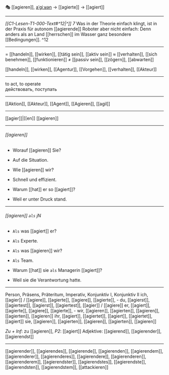 🎭 [[agieren]], [aˈɡiːʁən](https://youglish.com/pronounce/agieren/german) → [[agierte]] → [[agiert]]

---
*[[C1-Lesen-T1-000-Text#^12|^]]* _7_ Was in der Theorie einfach klingt, ist in der Praxis für autonom [[agierende]] Roboter aber nicht einfach: Denn anders als an Land [[herrschen]] im Wasser ganz besondere [[Bedingungen]]. ^12


---
= [[handeln]], [[wirken]], [[tätig sein]], [[aktiv sein]]
≈ [[verhalten]], [[sich benehmen]], [[funktionieren]]
≠ [[passiv sein]], [[zögern]], [[abwarten]]

[[handeln]], [[wirken]], [[Agentur]], [[Vorgehen]], [[verhalten]], [[Akteur]]


---
to act, to operate  
действовать, поступать

---
[[Aktion]], [[Akteur]], [[Agent]], [[Agieren]], [[agil]]

---
[[agier]]|[[en]]
[[agieren]]


---
###### [[agieren]]
- Worauf [[agieren]] Sie?
- Auf die Situation.

- Wie [[agieren]] wir?
- Schnell und effizient.

- Warum [[hat]] er so [[agiert]]?
- Weil er unter Druck stand.

---
###### [[agieren]] `als` jN
- `Als` was [[agiert]] er?
- `Als` Experte.

- `Als` was [[agieren]] wir?
- `Als` Team.

- Warum [[hat]] sie `als` Managerin [[agiert]]?
- Weil sie die Verantwortung hatte.

---
Person, Präsens, Präteritum, Imperativ, Konjunktiv I, Konjunktiv II
ich, [[agier]] / [[agiere]], [[agierte]], [[agiere]], [[agierte]], -
du, [[agierst]], [[agiertest]], [[agierst]], [[agiertest]], [[agier]] / [[agiere]]
er, [[agiert]], [[agierte]], [[agiere]], [[agierte]], -
wir, [[agieren]], [[agierten]], [[agieren]], [[agierten]], [[agieren]]
ihr, [[agiert]], [[agiertet]], [[agiert]], [[agiertet]], [[agiert]]
sie, [[agieren]], [[agierten]], [[agieren]], [[agierten]], [[agieren]]

*Zu + Inf*: zu [[agieren]], *P2*: [[agiert]]
Adjektive: [[agierend]], [[agierender]], [[agierendst]]

---
[[agierender]], [[agierendes]], [[agierende]], [[agierenden]], [[agierendem]], [[agierenderer]], [[agierenderes]], [[agierendere]], [[agierenderen]], [[agierenderem]], [[agierendster]], [[agierendstes]], [[agierendste]], [[agierendsten]], [[agierendstem]], [[attackieren]]